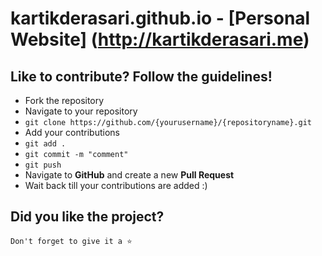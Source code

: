 # kartikderasari.github.io - [Personal Website] (http://kartikderasari.me) 




## Like to contribute? Follow the guidelines!

- Fork the repository
- Navigate to your repository
- `git clone https://github.com/{yourusername}/{repositoryname}.git`
- Add your contributions
- `git add .`
- `git commit -m "comment"`
- `git push`
- Navigate to **GitHub** and create a new **Pull Request**
- Wait back till your contributions are added :)

## Did you like the project? 

`Don't forget to give it a ⭐`
